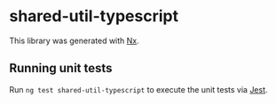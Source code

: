 # shared-util-typescript

This library was generated with [Nx](https://nx.dev).

## Running unit tests

Run `ng test shared-util-typescript` to execute the unit tests via [Jest](https://jestjs.io).
